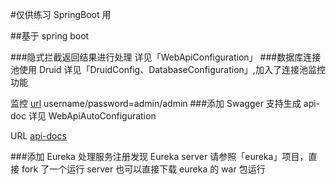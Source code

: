#仅供练习 SpringBoot 用

##基于 spring boot 

###隐式拦截返回结果进行处理
详见「WebApiConfiguration」
###数据库连接池使用 Druid
详见「DruidConfig、DatabaseConfiguration」,加入了连接池监控功能

监控 [url](http://127.0.0.1:8080/druid/index.html) username/password=admin/admin
###添加 Swagger 支持生成 api-doc
详见 WebApiAutoConfiguration 

URL [api-docs](http://127.0.0.1:8080/swagger-ui.html)

###添加 Eureka 处理服务注册发现
Eureka server 请参照「eureka」项目，直接 fork 了一个运行 server
也可以直接下载 eureka 的 war 包运行


